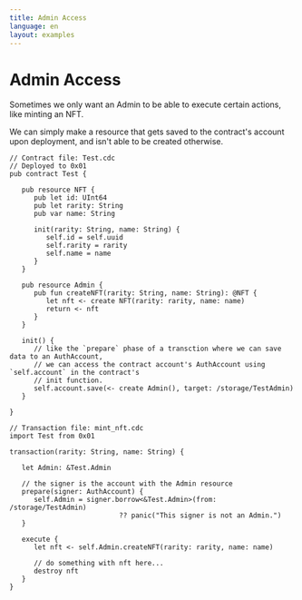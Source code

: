 ```yaml
---
title: Admin Access
language: en
layout: examples
---
```


# Admin Access

Sometimes we only want an Admin to be able to execute certain actions, like minting an NFT.

We can simply make a resource that gets saved to the contract's account upon deployment, and isn't able to be created otherwise.

```cadence
// Contract file: Test.cdc
// Deployed to 0x01
pub contract Test {

   pub resource NFT {
      pub let id: UInt64
      pub let rarity: String
      pub var name: String
      
      init(rarity: String, name: String) {
         self.id = self.uuid
         self.rarity = rarity
         self.name = name
      }
   }

   pub resource Admin {
      pub fun createNFT(rarity: String, name: String): @NFT {
         let nft <- create NFT(rarity: rarity, name: name)
         return <- nft
      }
   }

   init() {
      // like the `prepare` phase of a transction where we can save data to an AuthAccount,
      // we can access the contract account's AuthAccount using `self.account` in the contract's 
      // init function.
      self.account.save(<- create Admin(), target: /storage/TestAdmin)
   }

}
```

```cadence
// Transaction file: mint_nft.cdc
import Test from 0x01

transaction(rarity: String, name: String) {

   let Admin: &Test.Admin

   // the signer is the account with the Admin resource
   prepare(signer: AuthAccount) {
      self.Admin = signer.borrow<&Test.Admin>(from: /storage/TestAdmin) 
                           ?? panic("This signer is not an Admin.")
   }

   execute {
      let nft <- self.Admin.createNFT(rarity: rarity, name: name)

      // do something with nft here...
      destroy nft
   }
}
```
